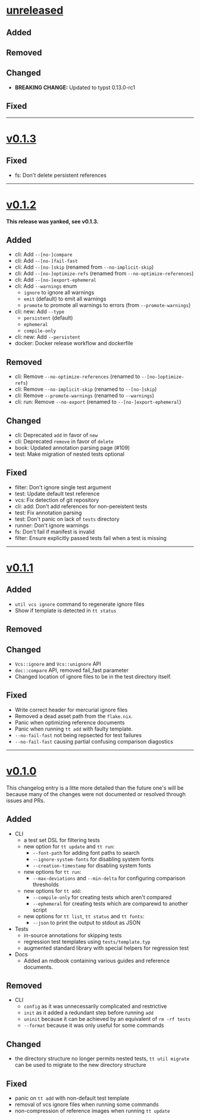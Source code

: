 # [unreleased](https://github.com/tingerrr/tytanic/releases/tags/)
## Added

## Removed

## Changed
- **BREAKING CHANGE:** Updated to typst 0.13.0-rc1

## Fixed

---

# [v0.1.3](https://github.com/tingerrr/tytanic/releases/tags/v0.1.3)
## Fixed
- fs: Don't delete persistent references

---

# [v0.1.2](https://github.com/tingerrr/tytanic/releases/tags/v0.1.2)
**This release was yanked, see v0.1.3.**

## Added
- cli: Add `--[no-]compare`
- cli: Add `--[no-]fail-fast`
- cli: Add `--[no-]skip` (renamed from `--no-implicit-skip`)
- cli: Add `--[no-]optimize-refs` (renamed from `--no-optimize-references`)
- cli: Add `--[no-]export-ephemeral`
- cli: Add `--warnings` enum
  - `ignore` to ignore all warnings
  - `emit` (default) to emit all warnings
  - `promote` to promote all warnings to errors (from `--promote-warnings`)
- cli: new: Add `--type`
  - `persistent` (default)
  - `ephemeral`
  - `compile-only`
- cli: new: Add `--persistent`
- docker: Docker release workflow and dockerfile

## Removed
- cli: Remove `--no-optimize-references` (renamed to `--[no-]optimize-refs`)
- cli: Remove `--no-implicit-skip` (renamed to `--[no-]skip`)
- cli: Remove `--promote-warnings` (renamed to `--warnings`)
- cli: run: Remove `--no-export` (renamed to `--[no-]export-ephemeral`)

## Changed
- cli: Deprecated `add` in favor of `new`
- cli: Deprecated `remove` in favor of `delete`
- book: Updated annotation parsing page (#109)
- test: Make migration of nested tests optional

## Fixed
- filter: Don't ignore single test argument
- test: Update default test reference
- vcs: Fix detection of git repository
- cli: add: Don't add references for non-pereistent tests
- test: Fix annotation parsing
- test: Don't panic on lack of `tests` directory
- runner: Don't ignore warnings
- fs: Don't fail if manifest is invalid
- filter: Ensure explicitly passed tests fail when a test is missing

---

# [v0.1.1](https://github.com/tingerrr/tytanic/releases/tags/v0.1.1)
## Added
- `util vcs ignore` command to regenerate ignore files
- Show if template is detected in `tt status`

## Removed

## Changed
- `Vcs::ignore` and `Vcs::unignore` API
- `doc::compare` API, removed fail_fast parameter
- Changed location of ignore files to be in the test directory itself.

## Fixed
- Write correct header for mercurial ignore files
- Removed a dead asset path from the `flake.nix`.
- Panic when optimizing reference documents
- Panic when running `tt add` with faulty template.
- `--no-fail-fast` not being repsected for test failures
- `--no-fail-fast` causing partial confusing comparison diagostics

---

# [v0.1.0](https://github.com/tingerrr/tytanic/releases/tags/v0.1.0)
This changelog entry is a litte more detailed than the future one's will be because many of the changes were not documented or resolved through issues and PRs.

## Added
- CLI
  - a test set DSL for filtering tests
  - new option for `tt update` and `tt run`:
    - `--font-path` for adding font paths to search
    - `--ignore-system-fonts` for disabling system fonts
    - `--creation-timestamp` for disabling system fonts
  - new options for `tt run`:
    - `--max-deviations` and `--min-delta` for configuring comparison thresholds
  - new options for `tt add`:
    - `--compile-only` for creating tests which aren't compared
    - `--ephemeral` for creating tests which are comparewd to another script
  - new options for `tt list`, `tt status` and `tt fonts`:
    - `--json` to print the output to stdout as JSON
- Tests
  - in-source annotations for skipping tests
  - regression test templates using `tests/template.typ`
  - augmented standard library with special helpers for regression test
- Docs
  - Added an mdbook containing various guides and reference documents.

## Removed
- CLI
  - `config` as it was unnecessarily complicated and restrictive
  - `init` as it added a redundant step before running `add`
  - `uninit` because it can be achieved by an equivalent of `rm -rf tests`
  - `--format` because it was only useful for some commands

## Changed
- the directory structure no longer permits nested tests, `tt util migrate` can be used to migrate to the new directory structure

## Fixed
- panic on `tt add` with non-default test template
- removal of vcs ignore files when running some commands
- non-compression of reference images when running `tt update`
